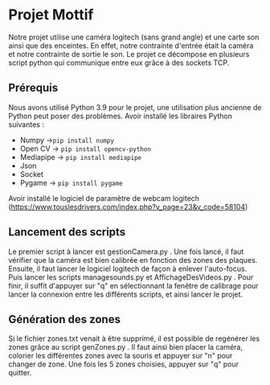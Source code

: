 # Projet Mottif

Notre projet utilise une caméra logitech (sans grand angle) et une carte son ainsi que des enceintes. En effet, notre contrainte d'entrée était la  caméra et notre contrainte de sortie le son.
Le projet ce décompose en plusieurs script python qui communique entre eux grâce à des sockets TCP.

## Prérequis
Nous avons utilisé Python 3.9 pour le projet, une utilisation plus ancienne de Python peut poser des problèmes.
Avoir installé les libraires Python suivantes :
 - Numpy ->`pip install numpy`
 - Open CV -> `pip install opencv-python`
 - Mediapipe -> `pip install mediapipe`
 - Json
 - Socket
 - Pygame -> `pip install pygame`

Avoir installé le logiciel de paramètre de webcam logitech (https://www.touslesdrivers.com/index.php?v_page=23&v_code=58104)


## Lancement des scripts
Le premier script à lancer est gestionCamera.py . Une fois lancé, il faut vérifier que la caméra est bien calibrée en fonction des zones des plaques.
Ensuite, il faut lancer le logiciel logitech de façon à enlever l'auto-focus. Puis lancer les scripts managesounds.py et AffichageDesVideos.py . 
Pour finir, il suffit d'appuyer sur "q" en sélectionnant la fenêtre de calibrage pour lancer la connexion entre les différents scripts, et ainsi lancer le projet.

## Génération des zones
Si le fichier zones.txt venait à être supprimé, il est possible de regénérer les zones grâce au script genZones.py .
Il faut ainsi bien placer la caméra, colorier les différentes zones avec la souris et appuyer sur "n" pour changer de zone. Une fois les 5 zones choisies, appuyer sur "q" pour quitter.
